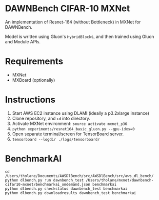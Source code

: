 # DAWNBench CIFAR-10 MXNet

An implementation of Resnet-164 (without Bottleneck) in MXNet for DAWNBench.

Model is written using Gluon's `HybridBlock`s, and then trained using Gluon and Module APIs.

# Requirements

* MXNet
* MXBoard (optionally)

# Instructions

1) Start AWS EC2 instance using DLAMI (ideally a p3.2xlarge instance)
2) Clone repository, and `cd` into directory.
3) Activate MXNet environment: `source activate mxnet_p36`
4) `python experiments/resnet164_basic_gluon.py --gpu-idxs=0`
5) Open separate terminal/screen for TensorBoard server.
6) `tensorboard --logdir ./logs/tensorboard/`

# BenchmarkAI

```
cd /Users/tholane/Documents/AWSDlBench/src/AWSDlBench/src/aws_dl_bench/
python dlbench.py run dawnbench_test /Users/tholane/mxnet/dawnbench-cifar10-mxnet/benchmarkai_ondemand.json benchmarkai
python dlbench.py checkstatus dawnbench_test benchmarkai
python dlbench.py downloadresults dawnbench_test benchmarkai
```